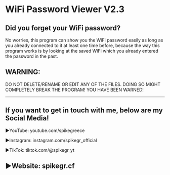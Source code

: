 # WiFi Password Viewer V2.3

## Did you forget your WiFi password?

No worries, this program can show you the WiFi password
easily as long as you already connected to it at least one time
before, because the way this program works is by looking at the
saved WiFi which you already entered the password in the past.

## WARNING:

DO NOT DELETE/RENAME OR EDIT ANY OF THE FILES. DOING SO MIGHT COMPLETELY BREAK THE PROGRAM!
YOU HAVE BEEN WARNED!

-----
## If you want to get in touch with me, below are my Social Media!

►YouTube:
youtube.com/spikegreece

►Instagram:
instagram.com/spikegr_official

►TikTok:
tiktok.com/@spikegr_yt

►Website:
spikegr.cf
-----

